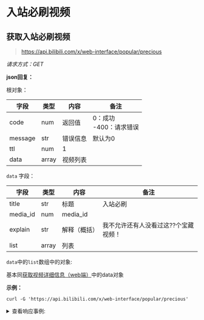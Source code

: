 # 入站必刷视频

## 获取入站必刷视频

> https://api.bilibili.com/x/web-interface/popular/precious

*请求方式：GET*

**json回复：**

根对象：

| 字段    | 类型  | 内容     | 备注                        |
| ------- | ----- | -------- | --------------------------- |
| code    | num   | 返回值   | 0：成功<br />-400：请求错误 |
| message | str   | 错误信息 | 默认为0                     |
| ttl     | num   | 1        |                             |
| data    | array | 视频列表 |                             |

`data` 字段：

| 字段    | 类型  | 内容     | 备注                        |
| - | - | - | - |
| title | str | 标题 | 入站必刷 |
| media_id | num | media_id | |
| explain | str | 解释（概括）| 我不允许还有人没看过这??个宝藏视频！ |
| list | array | 列表 | |

`data`中的`list`数组中的对象:

基本同[获取视频详细信息（web端）](../video/info.md#获取视频详细信息web端)中的data对象

**示例：**

``` shell
curl -G 'https://api.bilibili.com/x/web-interface/popular/precious'
```

<details>
<summary>查看响应事例:</summary>

```jsonc
{
  "code": 0,
  "message": "0",
  "ttl": 1,
  "data": {
    "title": "入站必刷",
    "media_id": 496307088,
    "explain": "我不允许还有人没看过这98个宝藏视频！",
    "list": [
      // ...
      {
        "aid": 706,
        "videos": 1,
        "tid": 47,
        "tname": "同人·手书",
        "copyright": 2,
        "pic": "http://i1.hdslb.com/bfs/archive/753453a776fca838165a52c7511e8557857b61ea.jpg",
        "title": "【東方】Bad Apple!! ＰＶ【影絵】",
        "pubdate": 1256995125,
        "ctime": 1497344829,
        "desc": "sm8628149 2011/9/25追记：大家如果看到空耳字幕请果断举报，净化弹幕环境，你我有责，感谢。",
        "state": 0,
        "duration": 219,
        "rights": {
          "bp": 0,
          "elec": 0,
          "download": 0,
          "movie": 0,
          "pay": 0,
          "hd5": 0,
          "no_reprint": 0,
          "autoplay": 1,
          "ugc_pay": 0,
          "is_cooperation": 0,
          "ugc_pay_preview": 0,
          "no_background": 0,
          "arc_pay": 0,
          "pay_free_watch": 0
        },
        "owner": {
          "mid": 37,
          "name": "折射",
          "face": "http://i1.hdslb.com/bfs/face/49d19d3d9cc4b3938128cacd650859ac612156a1.gif"
        },
        "stat": {
          "aid": 706,
          "view": 11329388,
          "danmaku": 82247,
          "reply": 544932,
          "favorite": 502984,
          "coin": 195079,
          "share": 95877,
          "now_rank": 0,
          "his_rank": 88,
          "like": 480388,
          "dislike": 0,
          "vt": 0,
          "vv": 11329388
        },
        "dynamic": "",
        "cid": 3724723,
        "dimension": {
          "width": 480,
          "height": 360,
          "rotate": 0
        },
        "season_id": 879555,
        "short_link_v2": "https://b23.tv/BV1xx411c79H",
        "cover43": "",
        "bvid": "BV1xx411c79H",
        "season_type": 0,
        "is_ogv": false,
        "ogv_info": null,
        "rcmd_reason": "",
        "enable_vt": 0,
        "ai_rcmd": null,
        "achievement": "东方project标志性视频"
      },
      // ...
    ]
  }
}
```

</details>

